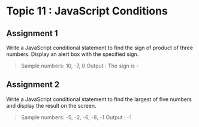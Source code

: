 # Topic 11 : JavaScript Conditions

## Assignment 1

Write a JavaScript conditional statement to find the sign of product of three numbers. Display an
alert box with the specified sign.

> Sample numbers: 10, -7, 0
> Output : The sign is -

## Assignment 2

Write a JavaScript conditional statement to find the largest of five numbers and display the result
on the screen.

> Sample numbers: -5, -2, -6, -8, -1
> Output : -1
